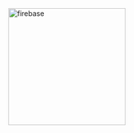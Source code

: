 <img width="235" alt="firebase" src="https://user-images.githubusercontent.com/102037784/175803010-8321eecc-dc14-4126-8f0a-de1a412c285a.PNG">
